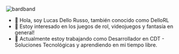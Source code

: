 ![bardband]([[https://media3.giphy.com/media/aUovxH8Vf9qDu/giphy.gif]](https://media.giphy.com/media/v1.Y2lkPTc5MGI3NjExOXZnOXZiMHhwZGIzNDd0MnMzMzY3aThjejNvMHFqbHp1MjZxcmkyciZlcD12MV9naWZzX3RyZW5kaW5nJmN0PWc/BVSMbtX5ZRGqwnCQnX/giphy.gif))

- 👋 Hola, soy Lucas Dello Russo, también conocido como DelloRL
- 👀 Estoy interesado en los juegos de rol, videojuegos y fantasía en general!
- 🌱 Actualmente estoy trabajando como Desarrollador en CDT - Soluciones Tecnológicas y aprendiendo en mi tiempo libre.
  
<!--
**DelloRL/DelloRL** is a ✨ _special_ ✨ repository because its `README.md` (this file) appears on your GitHub profile.

Here are some ideas to get you started:

- 🔭 I’m currently working on ...
- 🌱 I’m currently learning ...
- 👯 I’m looking to collaborate on ...
- 🤔 I’m looking for help with ...
- 💬 Ask me about ...
- 📫 How to reach me: ...
- 😄 Pronouns: ...
- ⚡ Fun fact: ...
-->
